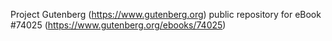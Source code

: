 Project Gutenberg (https://www.gutenberg.org) public repository for eBook #74025 (https://www.gutenberg.org/ebooks/74025)
